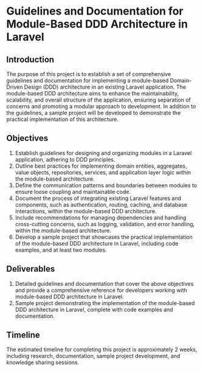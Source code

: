 # Guidelines and Documentation for Module-Based DDD Architecture in Laravel

## Introduction
The purpose of this project is to establish a set of comprehensive guidelines and documentation for implementing a module-based Domain-Driven Design (DDD) architecture in an existing Laravel application. The module-based DDD architecture aims to enhance the maintainability, scalability, and overall structure of the application, ensuring separation of concerns and promoting a modular approach to development. In addition to the guidelines, a sample project will be developed to demonstrate the practical implementation of this architecture.

## Objectives
1.  Establish guidelines for designing and organizing modules in a Laravel application, adhering to DDD principles.
2.  Outline best practices for implementing domain entities, aggregates, value objects, repositories, services, and application layer logic within the module-based architecture.
3.  Define the communication patterns and boundaries between modules to ensure loose coupling and maintainable code.
4.  Document the process of integrating existing Laravel features and components, such as authentication, routing, caching, and database interactions, within the module-based DDD architecture.
5.  Include recommendations for managing dependencies and handling cross-cutting concerns, such as logging, validation, and error handling, within the module-based architecture.
6.  Develop a sample project that showcases the practical implementation of the module-based DDD architecture in Laravel, including code examples, and at least two modules.

## Deliverables
1.  Detailed guidelines and documentation that cover the above objectives and provide a comprehensive reference for developers working with module-based DDD architecture in Laravel.
2.  Sample project demonstrating the implementation of the module-based DDD architecture in Laravel, complete with code examples and documentation.

## Timeline 
The estimated timeline for completing this project is approximately 2 weeks, including research, documentation, sample project development, and knowledge sharing sessions.
